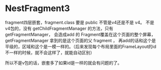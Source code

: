 # NestFragment3
fragment四层嵌套，fragment.class 要是 public 不管是v4还是不是 v4。 不是 v4包的，没有 getChildFragmentManager 的方法，只有 getFragmentManager， 会造成add 的 Fragment覆盖在这个页面的整个屏幕，getFragmentManager 拿到的是这个页面的父 fragment ， 再add的话和这个是平级的，区域和这个是一模一样的。（后来发现每个布局里面的FrameLayout的id不一样的时候，就不会这样了，就能自动区别）

所以不是v包的话，嵌套多了如果id是一样的就会有问题的了。
